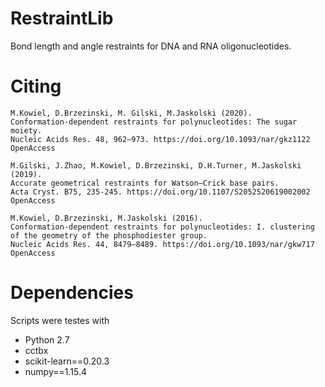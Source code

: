 # RestraintLib
Bond length and angle restraints for DNA and RNA oligonucleotides.

# Citing

    M.Kowiel, D.Brzezinski, M. Gilski, M.Jaskolski (2020).
    Conformation-dependent restraints for polynucleotides: The sugar moiety.
    Nucleic Acids Res. 48, 962–973. https://doi.org/10.1093/nar/gkz1122 OpenAccess 
    
    M.Gilski, J.Zhao, M.Kowiel, D.Brzezinski, D.H.Turner, M.Jaskolski (2019).
    Accurate geometrical restraints for Watson–Crick base pairs.
    Acta Cryst. B75, 235-245. https://doi.org/10.1107/S2052520619002002 OpenAccess

    M.Kowiel, D.Brzezinski, M.Jaskolski (2016).
    Conformation-dependent restraints for polynucleotides: I. clustering of the geometry of the phosphodiester group.
    Nucleic Acids Res. 44, 8479–8489. https://doi.org/10.1093/nar/gkw717 OpenAccess

# Dependencies

Scripts were testes with 

* Python 2.7
* cctbx
* scikit-learn==0.20.3
* numpy==1.15.4
